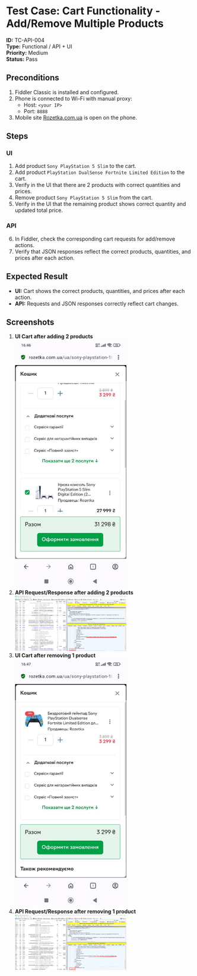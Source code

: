 # Test Case: Cart Functionality - Add/Remove Multiple Products

**ID:** TC-API-004  
**Type:** Functional / API + UI  
**Priority:** Medium  
**Status:** Pass  

## Preconditions
1. Fiddler Classic is installed and configured.  
2. Phone is connected to Wi-Fi with manual proxy:  
   - Host: `<your IP>`  
   - Port: `8888`  
3. Mobile site [Rozetka.com.ua](https://rozetka.com.ua) is open on the phone.  

## Steps
### UI
1. Add product `Sony PlayStation 5 Slim` to the cart.  
2. Add product `PlayStation DualSense Fortnite Limited Edition` to the cart.  
3. Verify in the UI that there are 2 products with correct quantities and prices.  
4. Remove product `Sony PlayStation 5 Slim` from the cart.  
5. Verify in the UI that the remaining product shows correct quantity and updated total price.  

### API
6. In Fiddler, check the corresponding cart requests for add/remove actions.  
7. Verify that JSON responses reflect the correct products, quantities, and prices after each action.  

## Expected Result
- **UI:** Cart shows the correct products, quantities, and prices after each action.  
- **API:** Requests and JSON responses correctly reflect cart changes.  

## Screenshots
1. **UI Cart after adding 2 products**  
   <img src="../screenshots/5.jpg" width="300"/>  
2. **API Request/Response after adding 2 products**  
   <img src="../screenshots/6.png" width="300"/>  
3. **UI Cart after removing 1 product**  
   <img src="../screenshots/7.jpg" width="300"/>  
4. **API Request/Response after removing 1 product**  
   <img src="../screenshots/8.png" width="300"/>  